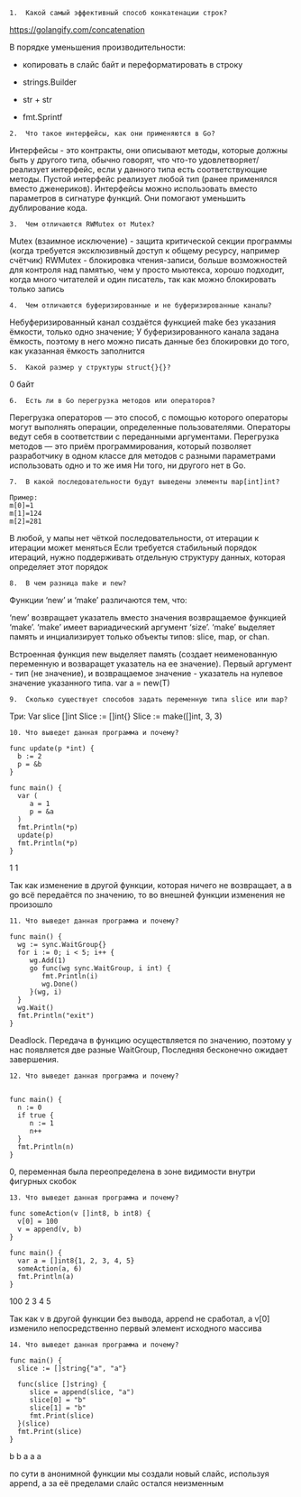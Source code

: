 ```
1.	Какой самый эффективный способ конкатенации строк?
```

https://golangify.com/concatenation

В порядке уменьшения производительности:

- копировать в слайс байт и переформатировать в строку

- strings.Builder

- str + str

- fmt.Sprintf


```
2.	Что такое интерфейсы, как они применяются в Go?
```
Интерфейсы - это контракты, они описывают методы, которые должны быть у другого типа,
обычно говорят, что что-то удовлетворяет/реализует интерфейс, если у данного типа есть соответствующие методы.
Пустой интерфейс реализует любой тип (ранее применялся вместо дженериков).
Интерфейсы можно использовать вместо параметров в сигнатуре функций.
Они помогают уменьшить дублирование кода.

```
3.	Чем отличаются RWMutex от Mutex?
```
Mutex (взаимное исключение) - защита критической секции программы (когда требуется эксклюзивный доступ к общему ресурсу, например счётчик)
RWMutex - блокировка чтения-записи, больше возможностей для контроля над памятью, чем у просто мьютекса,
хорошо подходит, когда много читателей и один писатель, так как можно блокировать только запись


```
4.	Чем отличаются буферизированные и не буферизированные каналы?
```
Небуферизированный канал создаётся функцией make без указания ёмкости, только одно значение;
У буферизированного канала задана ёмкость, поэтому в него можно писать данные без блокировки до того, как указанная ёмкость заполнится

```
5.	Какой размер у структуры struct{}{}?
```
0 байт

```
6.	Есть ли в Go перегрузка методов или операторов?
```

Перегрузка операторов — это способ, с помощью которого операторы могут выполнять операции, определенные пользователями. Операторы ведут себя в соответствии с переданными аргументами.
Перегрузка методов — это приём программирования, который позволяет разработчику в одном классе для методов с разными параметрами использовать одно и то же имя
Ни того, ни другого нет в Go.
```
7.	В какой последовательности будут выведены элементы map[int]int?

Пример:
m[0]=1
m[1]=124
m[2]=281
```

В любой, у мапы нет чёткой последовательности, от итерации к итерации может меняться
Если требуется стабильный порядок итераций, нужно поддерживать отдельную структуру данных, которая определяет этот порядок

```
8.	В чем разница make и new?
```
Функции ‘new’ и ‘make’ различаются тем, что:

‘new’ возвращает указатель вместо значения возвращаемое функцией ‘make’.
‘make’ имеет вариадический аргумент ‘size’.
‘make’ выделяет память и инциализирует только объекты типов: slice, map, or chan.

Встроенная функция new выделяет память (создает неименованную переменную и возваращет указатель на ее значение). Первый аргумент - тип (не значение), и возвращаемое значение - указатель на нулевое значение указанного типа.
var a = new(T)


```
9.	Сколько существует способов задать переменную типа slice или map?
```
Три: 
Var slice []int
Slice := []int{}
Slice := make([]int, 3, 3)

```
10.	Что выведет данная программа и почему?

func update(p *int) {
  b := 2
  p = &b
}

func main() {
  var (
     a = 1
     p = &a
  )
  fmt.Println(*p)
  update(p)
  fmt.Println(*p)
}
```

1
1

Так как изменение в другой функции, которая ничего не возвращает, а в go всё передаётся по значению, то во внешней функции изменения не произошло

```
11.	Что выведет данная программа и почему?

func main() {
  wg := sync.WaitGroup{}
  for i := 0; i < 5; i++ {
     wg.Add(1)
     go func(wg sync.WaitGroup, i int) {
        fmt.Println(i)
        wg.Done()
     }(wg, i)
  }
  wg.Wait()
  fmt.Println("exit")
}

```
Deadlock. Передача в функцию осуществляется по значению, поэтому у нас появляется две разные WaitGroup,
Последняя бесконечно ожидает завершения.
```
12.	Что выведет данная программа и почему?


func main() {
  n := 0
  if true {
     n := 1
     n++
  }
  fmt.Println(n)
}
```

0, переменная была переопределена в зоне видимости внутри фигурных скобок

```
13.	Что выведет данная программа и почему?

func someAction(v []int8, b int8) {
  v[0] = 100
  v = append(v, b)
}

func main() {
  var a = []int8{1, 2, 3, 4, 5}
  someAction(a, 6)
  fmt.Println(a)
}
```

100 2 3 4 5

Так как v в другой функции без вывода, append не сработал, а v[0] изменило непосредственно первый элемент исходного массива
```
14.	Что выведет данная программа и почему?

func main() {
  slice := []string{"a", "a"}

  func(slice []string) {
     slice = append(slice, "a")
     slice[0] = "b"
     slice[1] = "b"
     fmt.Print(slice)
  }(slice)
  fmt.Print(slice)
}
```

b b a 
a a

по сути в анонимной функции мы создали новый слайс, используя append,
а за её пределами слайс остался неизменным

